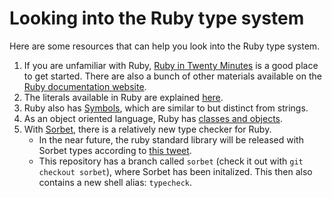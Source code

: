 # Looking into the Ruby type system
Here are some resources that can help you look into the Ruby type system.
1. If you are unfamiliar with Ruby, [Ruby in Twenty Minutes](https://www.ruby-lang.org/en/documentation/quickstart/) is a good place to get started.
   There are also a bunch of other materials available on the [Ruby documentation website](https://www.ruby-lang.org/en/documentation/).
2. The literals available in Ruby are explained [here](http://ruby-doc.org/core-2.6.3/doc/syntax/literals_rdoc.html).
3. Ruby also has [Symbols](https://culttt.com/2015/04/22/what-are-symbols-in-ruby/), which are similar to but distinct from strings.
4. As an object oriented language, Ruby has [classes and objects](https://www.tutorialspoint.com/ruby/ruby_classes.htm).
5. With [Sorbet](https://sorbet.org/), there is a relatively new type checker for Ruby.
   - In the near future, the ruby standard library will be released with Sorbet types according to [this tweet](https://twitter.com/darkdimius/status/1119115657776209920).
   - This repository has a branch called `sorbet` (check it out with `git checkout sorbet`), where Sorbet has been initalized.
     This then also contains a new shell alias: `typecheck`.